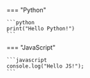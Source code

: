 === "Python"

    ```python
    print("Hello Python!")
    ```

=== "JavaScript"

    ```javascript
    console.log("Hello JS!");
    ```